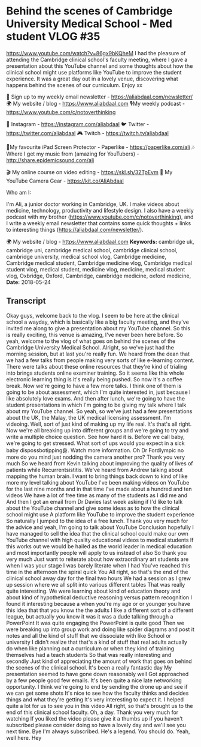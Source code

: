 # Behind the scenes of Cambridge University Medical School - Med student VLOG #35
https://www.youtube.com/watch?v=86gx9bKQheM
I had the pleasure of attending the Cambridge clinical school's faculty meeting, where I gave a presentation about this YouTube channel and some thoughts about how the clinical school might use platforms like YouTube to improve the student experience. It was a great day out in a lovely venue, discovering what happens behind the scenes of our curriculum. Enjoy xx

💌 Sign up to my weekly email newsletter - https://aliabdaal.com/newsletter/
🌍 My website / blog - https://www.aliabdaal.com 
🎙My weekly podcast - https://www.youtube.com/c/notoverthinking 

📸 Instagram - https://instagram.com/aliabdaal
🐦 Twitter - https://twitter.com/aliabdaal
🎮 Twitch - https://twitch.tv/aliabdaal

📝My favourite iPad Screen Protector - Paperlike - https://paperlike.com/ali
🎶 Where I get my music from (amazing for YouTubers) - http://share.epidemicsound.com/ali

🎬 My online course on video editing - https://skl.sh/32TpEvm
🎥 My YouTube Camera Gear - https://kit.co/AliAbdaal

Who am I:

I'm Ali, a junior doctor working in Cambridge, UK. I make videos about medicine, technology, productivity and lifestyle design. I also have a weekly podcast with my brother (https://www.youtube.com/c/notoverthinking), and I write a weekly email newsletter that contains some quick thoughts + links to interesting things (https://aliabdaal.com/newsletter/).

🌍 My website / blog - https://www.aliabdaal.com
**Keywords:** cambridge uk, cambridge uni, cambridge medical school, cambridge clinical school, cambridge university, medical school vlog, Cambridge medicine, Cambridge medical student, Cambridge medicine vlog, Cambridge medical student vlog, medical student, medicine vlog, medicine, medical student vlog, Oxbridge, Oxford, Cambridge, cambridge medicine, oxford medicine, 
**Date:** 2018-05-24

## Transcript
 Okay guys, welcome back to the vlog. I seem to be here at the clinical school a wayday, which is basically like a big faculty meeting, and they've invited me along to give a presentation about my YouTube channel. So this is really exciting, this venue is amazing, I've never been here before. So yeah, welcome to the vlog of what goes on behind the scenes of the Cambridge University Medical School. Alright, so we've just had the morning session, but at last you're really fun. We heard from the dean that we had a few talks from people making very sorts of like e-learning content. There were talks about these online resources that they're kind of trialing into brings students online examiner training. So it seems like this whole electronic learning thing is it's really being pushed. So now it's a coffee break. Now we're going to have a few more talks. I think one of them is going to be about assessment, which I'm quite interested in, just because I like absolutely love exams. And then after lunch, we're going to have the student presentations in which I'm going to be giving my talk where I talk about my YouTube channel. So yeah, so we've just had a few presentations about the UK, the Malay, the UK medical licensing assessment. I'm videoing. Well, sort of just kind of making up my life real. It's that's all right. Now we're all breaking up into different groups and we're going to try and write a multiple choice question. See how hard it is. Before we call baby, we're going to get stressed. What sort of ups would you expect in a sick baby dispossbotipping身. Watch more information. Oh Dr Fordlympic no more do you mind just nodding the camera another pro? Thank you very much So we heard from Kevin talking about improving the quality of lives of patients while Recurrentsistitis. We've heard from Andrew talking about mapping the human brain. I want to bring things back down to kind of like more my level talking about YouTube I've been making videos on YouTube for the last nine months and in that time I've made about a hundred and ten videos We have a lot of free time as many of the students as I did me and And then I got an email from Dr Davies last week asking if I'd like to talk about the YouTube channel and give some ideas as to how the clinical school might use A platform like YouTube to improve the student experience So naturally I jumped to the idea of a free lunch. Thank you very much for the advice and yeah, I'm going to talk about YouTube Conclusion hopefully I have managed to sell the idea that the clinical school could make our own YouTube channel with high quality educational videos to medical students If this works out we would be hailed as the world leader in medical education and most importantly people will apply to us instead of also So thank you very much Just want to reiterate about how extraordinary art students are when I was your stage I was barely literate when I had You've reached this time in the afternoon the spiral quick You All right, so that's the end of the clinical school away day for the final two hours We had a session as I grew up session where we all split into various different tables That was really quite interesting. We were learning about kind of education theory and about kind of hypothetical deductive reasoning versus pattern recognition I found it interesting because a when you're my age or or younger you have this idea that that you know the the adults I like a different sort of a different league, but actually you know it was it was a dude talking through a PowerPoint It was quite engaging the PowerPoint is quite good Then we were breaking up into group work and doing like spider diagrams and post it notes and all the kind of stuff that we dissociate with like School or university I didn't realize that that's a kind of stuff that real adults actually do when like planning out a curriculum or when they kind of training themselves had a teach students So that was really interesting and secondly Just kind of appreciating the amount of work that goes on behind the scenes of the clinical school. It's been a really fantastic day My presentation seemed to have gone down reasonably well Got approached by a few people good few emails. It's been quite a nice late networking opportunity. I think we're going to end by sending the drone up and see if we can get some shots It's nice to see how the faculty thinks and decides things and what they're getting It's very interesting to expect it. I helped quite a lot for us to see you in this video All right, so that's brought us to the end of this clinical school faculty. Oh, a day. Thank you very much for watching If you liked the video please give it a thumbs up if you haven't subscribed please consider doing so have a lovely day and we'll see you next time. Bye I'm always subscribed. He's a legend. You should do. Yeah, well here. Hey
